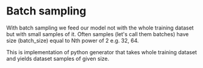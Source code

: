 # Batch sampling

With batch sampling we feed our model not with the whole training dataset but with small samples of it. Often samples (let's call them batches) have size (batch_size) equal to Nth power of 2 e.g. 32, 64.

This is implementation of python generator that takes whole training dataset and yields dataset samples of given size.
